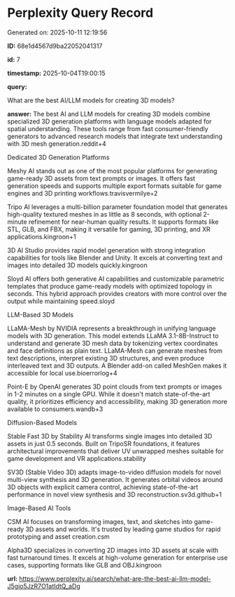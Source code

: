 # Perplexity Query Record

Generated on: 2025-10-11 12:19:56

**ID:** 68e1d4567d9ba22052041317

**id:** 7

**timestamp:** 2025-10-04T19:00:15

**query:**

What are the best AI/LLM models for creating 3D models?

**answer:** The best AI and LLM models for creating 3D models combine specialized 3D generation platforms with language models adapted for spatial understanding. These tools range from fast consumer-friendly generators to advanced research models that integrate text understanding with 3D mesh generation.reddit+4

Dedicated 3D Generation Platforms

Meshy AI stands out as one of the most popular platforms for generating game-ready 3D assets from text prompts or images. It offers fast generation speeds and supports multiple export formats suitable for game engines and 3D printing workflows.travisvermilye+2

Tripo AI leverages a multi-billion parameter foundation model that generates high-quality textured meshes in as little as 8 seconds, with optional 2-minute refinement for near-human quality results. It supports formats like STL, GLB, and FBX, making it versatile for gaming, 3D printing, and XR applications.kingroon+1

3D AI Studio provides rapid model generation with strong integration capabilities for tools like Blender and Unity. It excels at converting text and images into detailed 3D models quickly.kingroon

Sloyd AI offers both generative AI capabilities and customizable parametric templates that produce game-ready models with optimized topology in seconds. This hybrid approach provides creators with more control over the output while maintaining speed.sloyd

LLM-Based 3D Models

LLaMA-Mesh by NVIDIA represents a breakthrough in unifying language models with 3D generation. This model extends LLaMA 3.1-8B-Instruct to understand and generate 3D mesh data by tokenizing vertex coordinates and face definitions as plain text. LLaMA-Mesh can generate meshes from text descriptions, interpret existing 3D structures, and even produce interleaved text and 3D outputs. A Blender add-on called MeshGen makes it accessible for local use.bioerrorlog+4

Point-E by OpenAI generates 3D point clouds from text prompts or images in 1-2 minutes on a single GPU. While it doesn't match state-of-the-art quality, it prioritizes efficiency and accessibility, making 3D generation more available to consumers.wandb+3

Diffusion-Based Models

Stable Fast 3D by Stability AI transforms single images into detailed 3D assets in just 0.5 seconds. Built on TripoSR foundations, it features architectural improvements that deliver UV unwrapped meshes suitable for game development and VR applications.stability

SV3D (Stable Video 3D) adapts image-to-video diffusion models for novel multi-view synthesis and 3D generation. It generates orbital videos around 3D objects with explicit camera control, achieving state-of-the-art performance in novel view synthesis and 3D reconstruction.sv3d.github+1

Image-Based AI Tools

CSM AI focuses on transforming images, text, and sketches into game-ready 3D assets and worlds. It's trusted by leading game studios for rapid prototyping and asset creation.csm

Alpha3D specializes in converting 2D images into 3D assets at scale with fast turnaround times. It excels at high-volume generation for enterprise use cases, supporting formats like GLB and OBJ.kingroon

**url:** https://www.perplexity.ai/search/what-are-the-best-ai-llm-model-J5gio5JzR7O1atIdtQ_aDg

